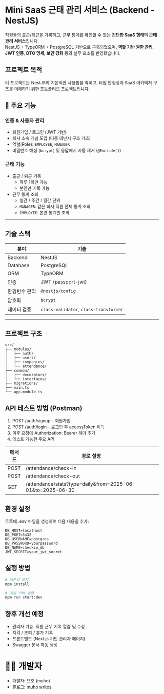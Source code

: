 # Mini SaaS 근태 관리 서비스 (Backend - NestJS)

직원들의 출근/퇴근을 기록하고, 근무 통계를 확인할 수 있는 **간단한 SaaS 형태의 근태 관리 서비스**입니다.  
NestJS + TypeORM + PostgreSQL 기반으로 구축되었으며, **역할 기반 권한 관리**, **JWT 인증**, **DTO 명세**, **보안 강화** 등의 실무 요소를 반영했습니다.

## 프로젝트 목적

이 프로젝트는 NestJS의 기본적인 사용법을 익히고, 타입 안정성과 SaaS 아키텍처 구조를 이해하기 위한 포트폴리오 프로젝트입니다.

## 🚀 주요 기능

### 인증 & 사용자 관리
- 회원가입 / 로그인 (JWT 기반)
- 회사 소속 개념 도입 (다중 테넌시 구조 기초)
- 역할(Role): `EMPLOYEE`, `MANAGER`
- 비밀번호 해싱 (`bcrypt`) 및 응답에서 자동 제거 (`@Exclude()`)

### 근태 기능
- 출근 / 퇴근 기록
    - 하루 1회만 가능
    - 본인만 기록 가능
- 근무 통계 조회
    - 일간 / 주간 / 월간 단위
    - `MANAGER`: 같은 회사 직원 전체 통계 조회
    - `EMPLOYEE`: 본인 통계만 조회

---

## 기술 스택

| 분야 | 기술 |
|------|------|
| Backend | NestJS |
| Database | PostgreSQL |
| ORM | TypeORM |
| 인증 | JWT (passport-jwt) |
| 환경변수 관리 | `@nestjs/config` |
| 암호화 | `bcrypt` |
| 데이터 검증 | `class-validator`, `class-transformer` |

---

## 프로젝트 구조

```
src/
├── modules/
│   ├── auth/
│   ├── users/
│   ├── companies/
│   └── attendance/
├── common/
│   ├── decorators/
│   └── interfaces/
├── migrations/
├── main.ts
└── app.module.ts
```

## API 테스트 방법 (Postman)

1. POST /auth/signup - 회원가입
2. POST /auth/login - 로그인 후 accessToken 획득
3. 이후 요청에 Authorization: Bearer <accessToken> 헤더 추가
4. 테스트 가능한 주요 API:

|메서드|	경로	설명|
|------|------------------|
|POST|	/attendance/check-in|	출근 기록|
|POST|	/attendance/check-out|	퇴근 기록|
|GET|	/attendance/stats?type=daily&from=2025-06-01&to=2025-06-30|	통계 조회|

## 환경 설정

루트에 .env 파일을 생성하여 다음 내용을 추가:

```
DB_HOST=localhost
DB_PORT=5432
DB_USERNAME=postgres
DB_PASSWORD=yourpassword
DB_NAME=checkin_db
JWT_SECRET=your_jwt_secret
```

## 실행 방법

```bash
# 의존성 설치
npm install

# 개발 서버 실행
npm run start:dev
```

## 향후 개선 예정

- 관리자 기능: 직원 근무 기록 열람 및 수정
- 지각 / 조퇴 / 휴가 기록
- 프론트엔드 (Next.js 기반 관리자 페이지)
- Swagger 문서 자동 생성

# 🧑‍💻 개발자

- 개발자: 므호 (muho)
- 블로그: [muho writes](https://www.muhowrites.dev/)

